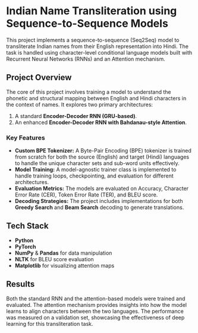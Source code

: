 # Indian Name Transliteration using Sequence-to-Sequence Models

This project implements a sequence-to-sequence (Seq2Seq) model to transliterate Indian names from their English representation into Hindi. The task is handled using character-level conditional language models built with Recurrent Neural Networks (RNNs) and an Attention mechanism.

## Project Overview

The core of this project involves training a model to understand the phonetic and structural mapping between English and Hindi characters in the context of names. It explores two primary architectures:
1.  A standard **Encoder-Decoder RNN (GRU-based)**.
2.  An enhanced **Encoder-Decoder RNN with Bahdanau-style Attention**.

### Key Features
- **Custom BPE Tokenizer:** A Byte-Pair Encoding (BPE) tokenizer is trained from scratch for both the source (English) and target (Hindi) languages to handle the unique character sets and sub-word units effectively.
- **Model Training:** A model-agnostic trainer class is implemented to handle training loops, checkpointing, and evaluation for different architectures.
- **Evaluation Metrics:** The models are evaluated on Accuracy, Character Error Rate (CER), Token Error Rate (TER), and BLEU score.
- **Decoding Strategies:** The project includes implementations for both **Greedy Search** and **Beam Search** decoding to generate translations.

##  Tech Stack

- **Python**
- **PyTorch**
- **NumPy** & **Pandas** for data manipulation
- **NLTK** for BLEU score evaluation
- **Matplotlib** for visualizing attention maps

## Results

Both the standard RNN and the attention-based models were trained and evaluated. The attention mechanism provides insights into how the model learns to align characters between the two languages. The performance was measured on a validation set, showcasing the effectiveness of deep learning for this transliteration task.
